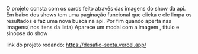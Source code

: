 O projeto consta com os cards feito através das imagens do show da api. Em baixo dos shows tem uma paginação funcional que clicka e ele limpa os resultados e faz uma nova busca na api. Por fim quando aperta nas imagens( nos itens da lista) Aparece um modal com a imagem , titulo e sinopse do show

link do projeto rodando: https://desafio-sexta.vercel.app/


































